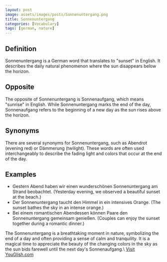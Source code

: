 ```yaml
---
layout: post
image: assets/images/posts/Sonnenuntergang.png
title: Sonnenuntergang
categories: [Vocabulary]
tags: [german, nature]
---
```


## Definition
Sonnenuntergang is a German word that translates to "sunset" in English. It describes the daily natural phenomenon where the sun disappears below the horizon.

## Opposite
The opposite of Sonnenuntergang is Sonnenaufgang, which means "sunrise" in English. While Sonnenuntergang marks the end of the day, Sonnenaufgang refers to the beginning of a new day as the sun rises above the horizon.

## Synonyms
There are several synonyms for Sonnenuntergang, such as Abendrot (evening red) or Dämmerung (twilight). These words are often used interchangeably to describe the fading light and colors that occur at the end of the day.

## Examples
- Gestern Abend haben wir einen wunderschönen Sonnenuntergang am Strand beobachtet. (Yesterday evening, we observed a beautiful sunset at the beach.)
- Der Sonnenuntergang taucht den Himmel in ein intensives Orange. (The sunset bathes the sky in an intense orange.)
- Bei einem romantischen Abendessen können Paare den Sonnenuntergang gemeinsam genießen. (Couples can enjoy the sunset together during a romantic dinner.)

The Sonnenuntergang is a breathtaking moment in nature, symbolizing the end of a day and often providing a sense of calm and tranquility. It is a magical time to appreciate the beauty of the changing colors in the sky as the sun bids farewell until the next day's Sonnenaufgang.\ <a id="yg-widget-0" class="youglish-widget" data-query="Sonnenuntergang" data-lang="german" data-components="8412" data-auto-start="0" data-bkg-color="theme_light" data-title="How%20to%20pronounce%20Sonnenuntergang%20in%20German"  rel="nofollow" href="https://youglish.com">Visit YouGlish.com</a><script async src="https://youglish.com/public/emb/widget.js" charset="utf-8"></script>